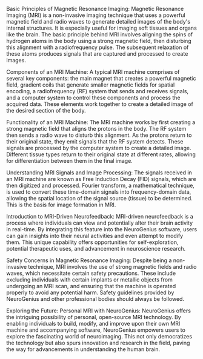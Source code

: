 Basic Principles of Magnetic Resonance Imaging:
Magnetic Resonance Imaging (MRI) is a non-invasive imaging technique that uses a powerful magnetic field and radio waves to generate detailed images of the body's internal structures. It is especially useful for imaging soft tissues and organs like the brain. The basic principle behind MRI involves aligning the spins of hydrogen atoms in the body using a strong magnetic field, then disturbing this alignment with a radiofrequency pulse. The subsequent relaxation of these atoms produces signals that are captured and processed to create images.

Components of an MRI Machine:
A typical MRI machine comprises of several key components: the main magnet that creates a powerful magnetic field, gradient coils that generate smaller magnetic fields for spatial encoding, a radiofrequency (RF) system that sends and receives signals, and a computer system to control these components and process the acquired data. These elements work together to create a detailed image of the desired section of the body.

Functionality of an MRI Machine:
The MRI machine works by first creating a strong magnetic field that aligns the protons in the body. The RF system then sends a radio wave to disturb this alignment. As the protons return to their original state, they emit signals that the RF system detects. These signals are processed by the computer system to create a detailed image. Different tissue types return to their original state at different rates, allowing for differentiation between them in the final image.

Understanding MRI Signals and Image Processing:
The signals received in an MRI machine are known as Free Induction Decay (FID) signals, which are then digitized and processed. Fourier transform, a mathematical technique, is used to convert these time-domain signals into frequency-domain data, allowing the spatial location of the signal source (tissue) to be determined. This is the basis for image formation in MRI.

Introduction to MRI-Driven Neurofeedback:
MRI-driven neurofeedback is a process where individuals can view and potentially alter their brain activity in real-time. By integrating this feature into the NeuroGenius software, users can gain insights into their neural activities and even attempt to modify them. This unique capability offers opportunities for self-exploration, potential therapeutic uses, and advancement in neuroscience research.

Safety Concerns in Magnetic Resonance Imaging:
Despite being a non-invasive technique, MRI involves the use of strong magnetic fields and radio waves, which necessitate certain safety precautions. These include excluding individuals with certain implants or metallic objects from undergoing an MRI scan, and ensuring that the machine is operated properly to avoid any potential harm. Safety guidelines provided by NeuroGenius and other professional bodies should always be followed.

Exploring the Future: Personal MRI with NeuroGenius:
NeuroGenius offers the intriguing possibility of personal, open-source MRI technology. By enabling individuals to build, modify, and improve upon their own MRI machine and accompanying software, NeuroGenius empowers users to explore the fascinating world of neuroimaging. This not only democratizes the technology but also spurs innovation and research in the field, paving the way for advancements in understanding the human brain.